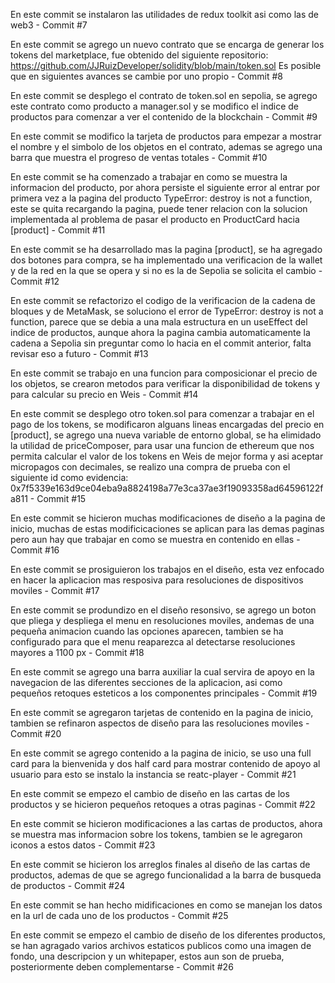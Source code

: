 En este commit se instalaron las utilidades de redux toolkit asi como las de web3 - Commit #7

En este commit se agrego un nuevo contrato que se encarga de generar los tokens del marketplace, fue obtenido del siguiente repositorio: https://github.com/JJRuizDeveloper/solidity/blob/main/token.sol
Es posible que en siguientes avances se cambie por uno propio - Commit #8

En este commit se desplego el contrato de token.sol en sepolia, se agrego este contrato como producto a manager.sol y se modifico el indice de productos para comenzar a ver el contenido de la blockchain - Commit #9

En este commit se modifico la tarjeta de productos para empezar a mostrar el nombre y el simbolo de los objetos en el contrato, ademas se agrego una barra que muestra el progreso de ventas totales - Commit #10

En este commit se ha comenzado a trabajar en como se muestra la informacion del producto, por ahora persiste el siguiente error al entrar por primera vez a la pagina del producto TypeError: destroy is not a function, este se quita recargando la pagina, puede tener relacion con la solucion implementada al problema de pasar el producto en ProductCard hacia [product] - Commit #11

En este commit se ha desarrollado mas la pagina [product], se ha agregado dos botones para compra, se ha implementado una verificacion de la wallet y de la red en la que se opera y si no es la de Sepolia se solicita el cambio - Commit #12

En este commit se refactorizo el codigo de la verificacion de la cadena de bloques y de MetaMask, se soluciono el error de TypeError: destroy is not a function, parece que se debia a una mala estructura en un useEffect del indice de productos, aunque ahora la pagina cambia automaticamente la cadena a Sepolia sin preguntar como lo hacia en el commit anterior, falta revisar eso a futuro - Commit #13

En este commit se trabajo en una funcion para composicionar el precio de los objetos, se crearon metodos para verificar la disponibilidad de tokens y para calcular su precio en Weis - Commit #14

En este commit se desplego otro token.sol para comenzar a trabajar en el pago de los tokens, se modificaron alguans lineas encargadas del precio en [product], se agrego una nueva variable de entorno global, se ha elimidado la utilidad de priceComposer, para usar una funcion de ethereum que nos permita calcular el valor de los tokens en Weis de mejor forma y asi aceptar micropagos con decimales, se realizo una compra de prueba con el siguiente id como evidencia: 0x7f5339e163d9ce04eba9a8824198a77e3ca37ae3f19093358ad64596122fa811 - Commit #15

En este commit se hicieron muchas modificaciones de diseño a la pagina de inicio, muchas de estas modificicaciones se aplican para las demas paginas pero aun hay que trabajar en como se muestra en contenido en ellas - Commit #16

En este commit se prosiguieron los trabajos en el diseño, esta vez enfocado en hacer la aplicacion mas resposiva para resoluciones de dispositivos moviles - Commit #17

En este commit se produndizo en el diseño resonsivo, se agrego un boton que pliega y despliega el menu en resoluciones moviles, andemas de una pequeña animacion cuando las opciones aparecen, tambien se ha configurado para que el menu reaparezca al detectarse resoluciones mayores a 1100 px - Commit #18

En este commit se agrego una barra auxiliar la cual servira de apoyo en la navegacion de las diferentes secciones de la aplicacion, asi como pequeños retoques esteticos a los componentes principales - Commit #19

En este commit se agregaron tarjetas de contenido en la pagina de inicio, tambien se refinaron aspectos de diseño para las resoluciones moviles - Commit #20

En este commit se agrego contenido a la pagina de inicio, se uso una full card para la bienvenida y dos half card para mostrar contenido de apoyo al usuario para esto se instalo la instancia se reatc-player - Commit #21

En este commit se empezo el cambio de diseño en las cartas de los productos y se hicieron pequeños retoques a otras paginas - Commit #22

En este commit se hicieron modificaciones a las cartas de productos, ahora se muestra mas informacion sobre los tokens, tambien se le agregaron iconos a estos datos - Commit #23

En este commit se hicieron los arreglos finales al diseño de las cartas de productos, ademas de que se agrego funcionalidad a la barra de busqueda de productos - Commit #24

En este commit se han hecho midificaciones en como se manejan los datos en la url de cada uno de los productos - Commit #25

En este commit se empezo el cambio de diseño de los diferentes productos, se han agragado varios archivos estaticos publicos como una imagen de fondo, una descripcion y un whitepaper, estos aun son de prueba, posteriormente deben complementarse - Commit #26